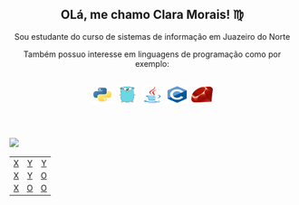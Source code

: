 <h2 align="center" > OLá, me chamo Clara Morais! ♍ </h2>

<p align="center"> Sou estudante do curso de sistemas de informação em Juazeiro do Norte</p> 
<p align="center"> Também possuo interesse em linguagens de programação como por exemplo: </p>
<br>
<div align="center">
<img align="center" alt="Python" height="30" width="40" src="https://raw.githubusercontent.com/devicons/devicon/master/icons/python/python-original.svg">
<img align="center" alt="Golang" height="30" width="40" src="https://raw.githubusercontent.com/devicons/devicon/master/icons/go/go-original.svg">
<img align="center" alt="Java" height="30" width="40" src="https://raw.githubusercontent.com/devicons/devicon/master/icons/java/java-original.svg">
<img align="center" alt="C" height="30" width="40" src="https://raw.githubusercontent.com/devicons/devicon/master/icons/C/C-original.svg">
<img align="center" alt="Ruby" height="30" width="40" src="https://raw.githubusercontent.com/devicons/devicon/master/icons/ruby/ruby-original.svg">
</div>

<br><br>

<div align="left">
  <a href="https://github.com/cl4r4mor4is">
  <img height="180em" src="https://github-readme-stats.vercel.app/api?username=cl4r4mor4is&show_icons=true&theme=tokyonight&include_all_commits=true&count_private=true"/>
</div>

<table class="ble">
 
<tr>
<td align="center" valign="middle" id="cel11" class="bla">X</td>
<td align="center" valign="middle" id="cel12" class="bla">Y</td>
<td align="center" valign="middle" id="cel13" class="bla">Y</td>
</tr>
 
<tr>
<td align="center" valign="middle" id="cel21" class="bla">X</td>
<td align="center" valign="middle" id="cel22" class="bla">Y</td>
<td align="center" valign="middle" id="cel23" class="bla">O</td>
</tr>
 
<tr>
<td align="center" valign="middle" id="cel31" class="bla">X</td>
<td align="center" valign="middle" id="cel32" class="bla">O</td>
<td align="center" valign="middle" id="cel33" class="bla">O</td>
</tr>
 
</table>  
